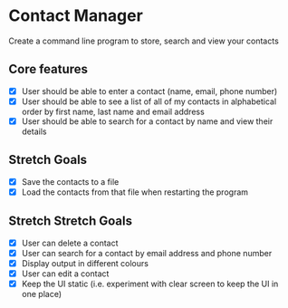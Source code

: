 # Contact Manager

Create a command line program to store, search and view your contacts

## Core features

- [x] User should be able to enter a contact (name, email, phone number)
- [x] User should be able to see a list of all of my contacts in alphabetical order by first name, last name and email address
- [x] User should be able to search for a contact by name and view their details

## Stretch Goals

- [x] Save the contacts to a file
- [x] Load the contacts from that file when restarting the program

## Stretch Stretch Goals

- [x] User can delete a contact
- [x] User can search for a contact by email address and phone number
- [x] Display output in different colours
- [x] User can edit a contact
- [x] Keep the UI static (i.e. experiment with clear screen to keep the UI in one place)
